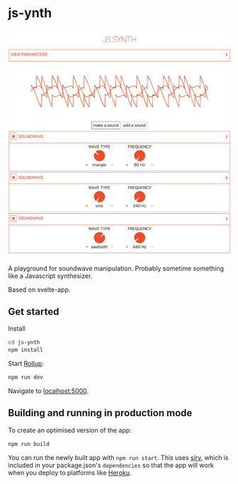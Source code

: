 # js-ynth

![image](https://github.com/snackfurt/js-ynth/blob/9819ea554c1e712002927a69637044c89dabd436/img/Bildschirmfoto%202021-12-03%20um%2011.35.50.png)

A playground for soundwave manipulation. Probably sometime something like a Javascript synthesizer.

Based on svelte-app.

## Get started

Install

```bash
cd js-ynth
npm install
```

Start [Rollup](https://rollupjs.org):

```bash
npm run dev
```

Navigate to [localhost:5000](http://localhost:5000). 
## Building and running in production mode

To create an optimised version of the app:

```bash
npm run build
```

You can run the newly built app with `npm run start`. This uses [sirv](https://github.com/lukeed/sirv), which is included in your package.json's `dependencies` so that the app will work when you deploy to platforms like [Heroku](https://heroku.com).

